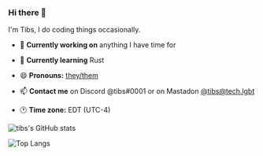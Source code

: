 ### Hi there 👋

I'm Tibs, I do coding things occasionally.

- 🔭 **Currently working on** anything I have time for

- 🌱 **Currently learning** Rust

- 😄 **Pronouns:** [they/them](https://en.pronouns.page/@tibs)

- 📫 **Contact me** on Discord @tibs#0001 or on Mastadon [@tibs@tech.lgbt](https://tech.lgbt/@tibs)

- 🕐 **Time zone:** EDT (UTC-4)

![tibs's GitHub stats](https://github-readme-stats.vercel.app/api?username=tibinonest&theme=github_dark&show_icons=true&count_private=true)

![Top Langs](https://github-readme-stats.vercel.app/api/top-langs/?username=tibinonest&theme=github_dark&layout=compact)
